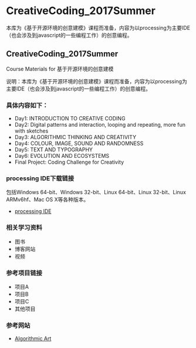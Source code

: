 # CreativeCoding_2017Summer
本库为《基于开源环境的创意建模》课程而准备，内容为以processing为主要IDE（也会涉及到javascript的一些编程工作）的创意编程。

## CreativeCoding_2017Summer

Course Materials for 基于开源环境的创意建模

说明：本库为《基于开源环境的创意建模》课程而准备，内容为以processing为主要IDE（也会涉及到javascript的一些编程工作）的创意编程。
### 具体内容如下：

- Day1: INTRODUCTION TO CREATIVE CODING
- Day2: Digital patterns and interaction, looping and repeating, more fun with sketches
- Day3: ALGORITHMIC THINKING AND CREATIVITY
- Day4: COLOUR, IMAGE, SOUND AND RANDOMNESS
- Day5: TEXT AND TYPOGRAPHY
- Day6: EVOLUTION AND ECOSYSTEMS
- Final Project: Coding Challenge for Creativity

### processing IDE下载链接
包括Windows 64-bit、Windows 32-bit、Linux 64-bit、Linux 32-bit、Linux ARMv6hf、Mac OS X等各种版本。

- [processing IDE](https://www.processing.org/download/)

### 相关学习资料
- 图书
- 博客网站
- 视频

### 参考项目链接

- 项目A
- 项目B
- 项目C
- 其他项目

### 参考网站

- [Algorithmic Art](https://www.meetup.com/Algorithmic-Art/)
